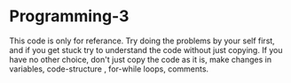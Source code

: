 # Programming-3


This code is only for referance. Try doing the problems by your self first, and if you get stuck try to understand the code without just copying. If you have no other choice, don't just copy the code as it is, make changes in variables, code-structure , for-while loops, comments. 

